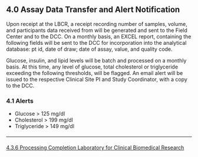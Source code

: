 ## 4.0 Assay Data Transfer and Alert Notification

Upon receipt at the LBCR, a receipt recording number of samples, volume, and
participants data received from will be generated and sent to the Field Center and to the
DCC. On a monthly basis, an EXCEL report, containing the following fields will be sent
to the DCC for incorporation into the analytical database: pt id, date of draw; date of
assay, value, and quality code.

Glucose, insulin, and lipid levels will be batch and processed on a monthly basis. At this
time, any level of glucose, total cholesterol or triglyceride exceeding the following
thresholds, will be flagged. An email alert will be issued to the respective Clinical Site PI
and Study Coordinator, with a copy to the DCC.

### 4.1 Alerts

 * Glucose > 125 mg/dl
 * Cholesterol > 199 mg/dl
 * Triglyceride > 149 mg/dl


 <hr class="soften" style="margin-top: 20px;margin-bottom: 20px;"/>

<div class="center">
<div class="btn-group">
  <a href=":pages_path:/manuals/laboratory-for-clinical-biomedical-research/4-03-06-processing-completion.md" class="btn btn-default">
    <span class="glyphicon glyphicon-chevron-left"></span>
    4.3.6 Processing Completion
  </a>

  <a href=":pages_path:/manuals/laboratory-for-clinical-biomedical-research" class="btn btn-default">
    <span class="glyphicon glyphicon-chevron-up"></span>
    Laboratory for Clinical Biomedical Research
  </a>
</div>
</div>